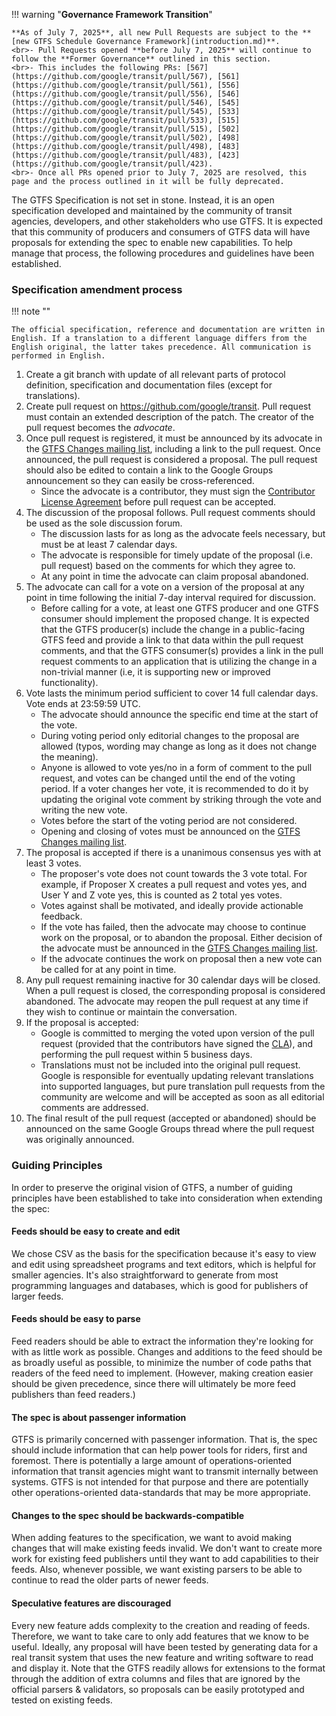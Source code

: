 !!! warning "**Governance Framework Transition**"

	**As of July 7, 2025**, all new Pull Requests are subject to the **[new GTFS Schedule Governance Framework](introduction.md)**.
	<br>- Pull Requests opened **before July 7, 2025** will continue to follow the **Former Governance** outlined in this section.
	<br>- This includes the following PRs: [567](https://github.com/google/transit/pull/567), [561](https://github.com/google/transit/pull/561), [556](https://github.com/google/transit/pull/556), [546](https://github.com/google/transit/pull/546), [545](https://github.com/google/transit/pull/545), [533](https://github.com/google/transit/pull/533), [515](https://github.com/google/transit/pull/515), [502](https://github.com/google/transit/pull/502), [498](https://github.com/google/transit/pull/498), [483](https://github.com/google/transit/pull/483), [423](https://github.com/google/transit/pull/423).
	<br>- Once all PRs opened prior to July 7, 2025 are resolved, this page and the process outlined in it will be fully deprecated.

The GTFS Specification is not set in stone. Instead, it is an open specification developed and maintained by the community of transit agencies, developers, and other stakeholders who use GTFS. It is expected that this community of producers and consumers of GTFS data will have proposals for extending the spec to enable new capabilities. To help manage that process, the following procedures and guidelines have been established.

### Specification amendment process

!!! note ""

	The official specification, reference and documentation are written in English. If a translation to a different language differs from the English original, the latter takes precedence. All communication is performed in English.

1. Create a git branch with update of all relevant parts of protocol definition, specification and documentation files (except for translations).
1. Create pull request on https://github.com/google/transit. Pull request must contain an extended description of the patch. The creator of the pull request becomes the _advocate_.
1. Once pull request is registered, it must be announced by its advocate in the [GTFS Changes mailing list](https://groups.google.com/forum/#!forum/gtfs-changes), including a link to the pull request. Once announced, the pull request is considered a proposal.  The pull request should also be edited to contain a link to the Google Groups announcement so they can easily be cross-referenced.
  	- Since the advocate is a contributor, they must sign the [Contributor License Agreement](https://github.com/google/transit/blob/master/CONTRIBUTING.md) before pull request can be accepted.
1. The discussion of the proposal follows. Pull request comments should be used as the sole discussion forum.
  	- The discussion lasts for as long as the advocate feels necessary, but must be at least 7 calendar days.
  	- The advocate is responsible for timely update of the proposal (i.e. pull request) based on the comments for which they agree to.
  	- At any point in time the advocate can claim proposal abandoned.
1. The advocate can call for a vote on a version of the proposal at any point in time following the initial 7-day interval required for discussion.
  	- Before calling for a vote, at least one GTFS producer and one GTFS consumer should implement the proposed change.  It is expected that the GTFS producer(s) include the change in a public-facing GTFS feed and provide a link to that data within the pull request comments, and that the GTFS consumer(s) provides a link in the pull request comments to an application that is utilizing the change in a non-trivial manner (i.e, it is supporting new or improved functionality).
1. Vote lasts the minimum period sufficient to cover 14 full calendar days. Vote ends at 23:59:59 UTC.
  	- The advocate should announce the specific end time at the start of the vote.
  	- During voting period only editorial changes to the proposal are allowed (typos, wording may change as long as it does not change the meaning).
  	- Anyone is allowed to vote yes/no in a form of comment to the pull request, and votes can be changed until the end of the voting period.
    If a voter changes her vote, it is recommended to do it by updating the original vote comment by striking through the vote and writing the new vote.
  	- Votes before the start of the voting period are not considered.
	- Opening and closing of votes must be announced on the [GTFS Changes mailing list](https://groups.google.com/forum/#!forum/gtfs-changes).
1. The proposal is accepted if there is a unanimous consensus yes with at least 3 votes.
  	- The proposer's vote does not count towards the 3 vote total. For example, if Proposer X creates a pull request and votes yes, and User Y and Z vote yes, this is counted as 2 total yes votes.
  	- Votes against shall be motivated, and ideally provide actionable feedback.
  	- If the vote has failed, then the advocate may choose to continue work on the proposal, or to abandon the proposal.
    Either decision of the advocate must be announced in the [GTFS Changes mailing list](https://groups.google.com/forum/#!forum/gtfs-changes).
  	- If the advocate continues the work on proposal then a new vote can be called for at any point in time.
1. Any pull request remaining inactive for 30 calendar days will be closed. When a pull request is closed, the corresponding proposal is considered abandoned. The advocate may reopen the pull request at any time if they wish to continue or maintain the conversation.
1. If the proposal is accepted:
  	- Google is committed to merging the voted upon version of the pull request (provided that the contributors have signed the [CLA](https://github.com/google/transit/blob/master/CONTRIBUTING.md)), and performing the pull request within 5 business days.
  	- Translations must not be included into the original pull request.
    Google is responsible for eventually updating relevant translations into supported languages, but pure translation pull requests from the community are welcome and will be accepted as soon as all editorial comments are addressed.
1. The final result of the pull request (accepted or abandoned) should be announced on the same Google Groups thread where the pull request was originally announced.

### Guiding Principles
In order to preserve the original vision of GTFS, a number of guiding principles have been established to take into consideration when extending the spec:

#### Feeds should be easy to create and edit
We chose CSV as the basis for the specification because it's easy to view and edit using spreadsheet programs and text editors, which is helpful for smaller agencies. It's also straightforward to generate from most programming languages and databases, which is good for publishers of larger feeds.

#### Feeds should be easy to parse
Feed readers should be able to extract the information they're looking for with as little work as possible. Changes and additions to the feed should be as broadly useful as possible, to minimize the number of code paths that readers of the feed need to implement. (However, making creation easier should be given precedence, since there will ultimately be more feed publishers than feed readers.)

#### The spec is about passenger information
GTFS is primarily concerned with passenger information. That is, the spec should include information that can help power tools for riders, first and foremost. There is potentially a large amount of operations-oriented information that transit agencies might want to transmit internally between systems. GTFS is not intended for that purpose and there are potentially other operations-oriented data-standards that may be more appropriate.

#### Changes to the spec should be backwards-compatible
When adding features to the specification, we want to avoid making changes that will make existing feeds invalid. We don't want to create more work for existing feed publishers until they want to add capabilities to their feeds. Also, whenever possible, we want existing parsers to be able to continue to read the older parts of newer feeds.

#### Speculative features are discouraged
Every new feature adds complexity to the creation and reading of feeds. Therefore, we want to take care to only add features that we know to be useful. Ideally, any proposal will have been tested by generating data for a real transit system that uses the new feature and writing software to read and display it. Note that the GTFS readily allows for extensions to the format through the addition of extra columns and files that are ignored by the official parsers & validators, so proposals can be easily prototyped and tested on existing feeds.